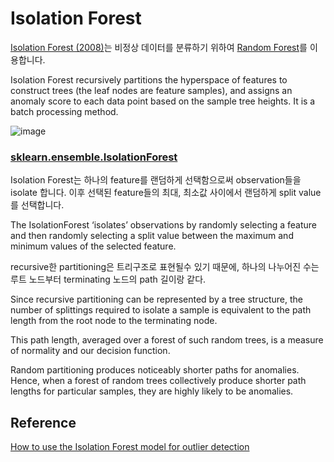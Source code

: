 # Isolation Forest

[Isolation Forest (2008)](https://dl.acm.org/doi/10.1109/ICDM.2008.17)는 비정상 데이터를 분류하기 위하여 [Random Forest](https://github.com/kyopark2014/ML-Algorithms/blob/main/random-forest.md)를 이용합니다.

Isolation Forest recursively partitions the hyperspace of features to construct trees (the leaf nodes are feature samples), and assigns an anomaly score to each data point based on the sample tree heights. It is a batch processing method.
  
![image](https://user-images.githubusercontent.com/52392004/228095136-e95a1976-b4f7-4552-affa-83723dc2b40e.png)


### [sklearn.ensemble.IsolationForest](https://scikit-learn.org/stable/modules/generated/sklearn.ensemble.IsolationForest.html)


Isolation Forest는 하나의 feature를 랜덤하게 선택함으로써 observation들을 isolate 합니다. 이후 선택된 feature들의 최대, 최소값 사이에서 랜덤하게 split value를 선택합니다. 

The IsolationForest ‘isolates’ observations by randomly selecting a feature and then randomly selecting a split value between the maximum and minimum values of the selected feature.

recursive한 partitioning은 트리구조로 표현될수 있기 때문에, 하나의 나누어진 수는 루트 노드부터 terminating 노드의 path 길이랑 같다. 

Since recursive partitioning can be represented by a tree structure, the number of splittings required to isolate a sample is equivalent to the path length from the root node to the terminating node.



This path length, averaged over a forest of such random trees, is a measure of normality and our decision function.

Random partitioning produces noticeably shorter paths for anomalies. Hence, when a forest of random trees collectively produce shorter path lengths for particular samples, they are highly likely to be anomalies.

## Reference 

[How to use the Isolation Forest model for outlier detection](https://practicaldatascience.co.uk/machine-learning/how-to-use-the-isolation-forest-model-for-outlier-detection)
